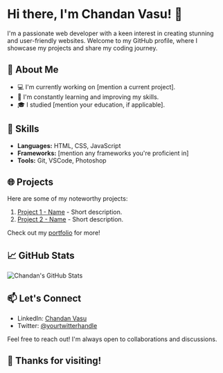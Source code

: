 # Hi there, I'm Chandan Vasu! 👋

I'm a passionate web developer with a keen interest in creating stunning and user-friendly websites. Welcome to my GitHub profile, where I showcase my projects and share my coding journey.

## 🚀 About Me

- 💻 I'm currently working on [mention a current project].
- 🌱 I'm constantly learning and improving my skills.
- 🎓 I studied [mention your education, if applicable].

## 🔧 Skills

- **Languages:** HTML, CSS, JavaScript
- **Frameworks:** [mention any frameworks you're proficient in]
- **Tools:** Git, VSCode, Photoshop

## 🌐 Projects

Here are some of my noteworthy projects:

1. [Project 1 - Name](link-to-project-1) - Short description.
2. [Project 2 - Name](link-to-project-2) - Short description.

Check out my [portfolio](link-to-portfolio) for more!

## 📈 GitHub Stats

![Chandan's GitHub Stats](https://github-readme-stats.vercel.app/api?username=ChandanVasu&show_icons=true&theme=radical)

## 📫 Let's Connect

- LinkedIn: [Chandan Vasu](your-linkedin-profile)
- Twitter: [@yourtwitterhandle](your-twitter-handle)

Feel free to reach out! I'm always open to collaborations and discussions.

## 🙌 Thanks for visiting! 
